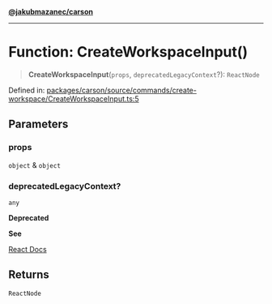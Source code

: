[**@jakubmazanec/carson**](../README.md)

---

# Function: CreateWorkspaceInput()

> **CreateWorkspaceInput**(`props`, `deprecatedLegacyContext`?): `ReactNode`

Defined in:
[packages/carson/source/commands/create-workspace/CreateWorkspaceInput.ts:5](https://github.com/jakubmazanec/tools/blob/797379ce98752dc838b82c8398e04d90c58ce9e7/packages/carson/source/commands/create-workspace/CreateWorkspaceInput.ts#L5)

## Parameters

### props

`object` & `object`

### deprecatedLegacyContext?

`any`

**Deprecated**

**See**

[React Docs](https://legacy.reactjs.org/docs/legacy-context.html#referencing-context-in-lifecycle-methods)

## Returns

`ReactNode`
